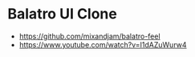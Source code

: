 # Balatro UI Clone

- https://github.com/mixandjam/balatro-feel
- https://www.youtube.com/watch?v=I1dAZuWurw4
